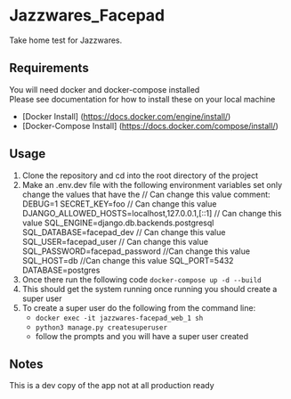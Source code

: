 # Jazzwares_Facepad

Take home test for Jazzwares.

## Requirements

You will need docker and docker-compose installed  
Please see documentation for how to install these on your local machine

- [Docker Install] (https://docs.docker.com/engine/install/)
- [Docker-Compose Install] (https://docs.docker.com/compose/install/)

## Usage

1. Clone the repository and cd into the root directory of the project
2. Make an .env.dev file with the following environment variables set only change the values that have the // Can change this value comment:
   DEBUG=1
   SECRET_KEY=foo // Can change this value
   DJANGO_ALLOWED_HOSTS=localhost,127.0.0.1,[::1] // Can change this value
   SQL_ENGINE=django.db.backends.postgresql
   SQL_DATABASE=facepad_dev // Can change this value
   SQL_USER=facepad_user // Can change this value
   SQL_PASSWORD=facepad_password //Can change this value
   SQL_HOST=db //Can change this value
   SQL_PORT=5432
   DATABASE=postgres
3. Once there run the following code
   `docker-compose up -d --build`
4. This should get the system running once running you should create a super user
5. To create a super user do the following from the command line:
   - `docker exec -it jazzwares-facepad_web_1 sh`
   - `python3 manage.py createsuperuser`
   - follow the prompts and you will have a super user created

## Notes

This is a dev copy of the app not at all production ready
